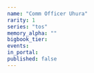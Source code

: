 ```yaml
---
name: "Comm Officer Uhura"
rarity: 1
series: "tos"
memory_alpha: ""
bigbook_tier:
events:
in_portal:
published: false
---
```

